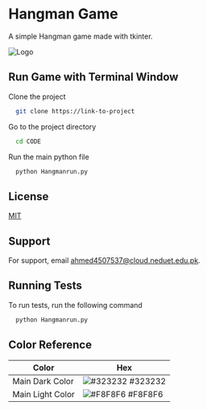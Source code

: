 
# Hangman Game

A simple Hangman game made with tkinter.


![Logo](https://serving.photos.photobox.com/8605725862175fcb84e7a69ac61b0d6f5f365c4a44894fa4e5d9132c62406d1158771ef0.jpg)


## Run Game with Terminal Window

Clone the project

```bash
  git clone https://link-to-project
```

Go to the project directory

```bash
  cd CODE
```


Run the main python file

```bash
  python Hangmanrun.py
```


## License

[MIT](https://choosealicense.com/licenses/mit/)


## Support

For support, email ahmed4507537@cloud.neduet.edu.pk.


## Running Tests

To run tests, run the following command

```bash
  python Hangmanrun.py
```

## Color Reference

| Color             | Hex                                                                |
| ----------------- | ------------------------------------------------------------------ |
| Main Dark Color | ![#323232](https://via.placeholder.com/10/323232?text=+) #323232 |
| Main Light Color | ![#F8F8F6](https://via.placeholder.com/10/f8f8f6?text=+) #F8F8F6 |


